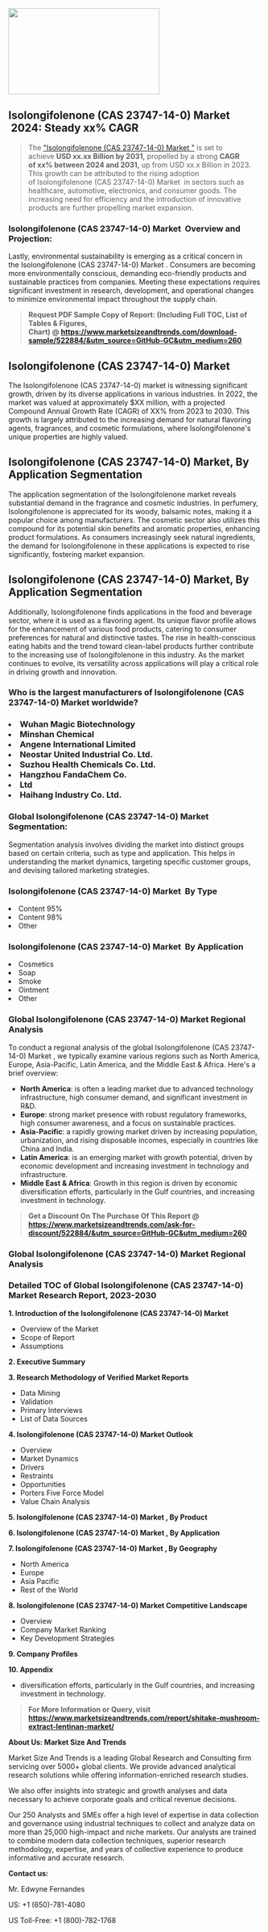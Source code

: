 <p><img class="alignnone size-medium wp-image-20088" src="https://ffe5etoiles.com/wp-content/uploads/2024/12/MST1-300x171.png" alt="" width="300" height="171" /></p><h2 id="ember46" class="ember-view reader-text-block__heading-2">Isolongifolenone (CAS 23747-14-0) Market &nbsp;2024: Steady&nbsp;xx% CAGR</h2><blockquote id="ember47" class="ember-view reader-text-block__blockquote">The&nbsp;<a class="app-aware-link " href="https://www.marketsizeandtrends.com/download-sample/522884/&utm_source=GitHub-GC&utm_medium=260" target="_blank" data-test-app-aware-link="">"Isolongifolenone (CAS 23747-14-0) Market "</a>&nbsp;is set to achieve&nbsp;<strong>USD&nbsp;xx.xx&nbsp;Billion by 2031,</strong>&nbsp;propelled by a strong&nbsp;<strong>CAGR of&nbsp;xx% between 2024 and 2031,</strong>&nbsp;up from USD xx.x Billion in 2023. This growth can be attributed to the rising adoption of&nbsp;Isolongifolenone (CAS 23747-14-0) Market &nbsp;in sectors such as healthcare, automotive, electronics, and consumer goods. The increasing need for efficiency and the introduction of innovative products are further propelling market expansion.</blockquote><h3 id="ember48" class="ember-view reader-text-block__heading-3">Isolongifolenone (CAS 23747-14-0) Market &nbsp;Overview and Projection:</h3><p id="ember49" class="ember-view reader-text-block__paragraph">Lastly, environmental sustainability is emerging as a critical concern in the&nbsp;Isolongifolenone (CAS 23747-14-0) Market . Consumers are becoming more environmentally conscious, demanding eco-friendly products and sustainable practices from companies. Meeting these expectations requires significant investment in research, development, and operational changes to minimize environmental impact throughout the supply chain.</p><blockquote id="ember50" class="ember-view reader-text-block__blockquote"><strong>Request PDF Sample Copy of Report: (Including Full TOC, List of Tables &amp; Figures, Chart)&nbsp;@&nbsp;<strong><a href="https://www.marketsizeandtrends.com/download-sample/522884/&utm_source=GitHub-GC&utm_medium=260" target="_blank">https://www.marketsizeandtrends.com/download-sample/522884/&utm_source=GitHub-GC&utm_medium=260</a></strong></strong></blockquote><h3 class=""> <h2>Isolongifolenone (CAS 23747-14-0) Market</h2><p>The Isolongifolenone (CAS 23747-14-0) market is witnessing significant growth, driven by its diverse applications in various industries. In 2022, the market was valued at approximately $XX million, with a projected Compound Annual Growth Rate (CAGR) of XX% from 2023 to 2030. This growth is largely attributed to the increasing demand for natural flavoring agents, fragrances, and cosmetic formulations, where Isolongifolenone's unique properties are highly valued.</p><h2>Isolongifolenone (CAS 23747-14-0) Market, By Application Segmentation</h2><p>The application segmentation of the Isolongifolenone market reveals substantial demand in the fragrance and cosmetic industries. In perfumery, Isolongifolenone is appreciated for its woody, balsamic notes, making it a popular choice among manufacturers. The cosmetic sector also utilizes this compound for its potential skin benefits and aromatic properties, enhancing product formulations. As consumers increasingly seek natural ingredients, the demand for Isolongifolenone in these applications is expected to rise significantly, fostering market expansion.</p><h2>Isolongifolenone (CAS 23747-14-0) Market, By Application Segmentation</h2><p>Additionally, Isolongifolenone finds applications in the food and beverage sector, where it is used as a flavoring agent. Its unique flavor profile allows for the enhancement of various food products, catering to consumer preferences for natural and distinctive tastes. The rise in health-conscious eating habits and the trend toward clean-label products further contribute to the increasing use of Isolongifolenone in this industry. As the market continues to evolve, its versatility across applications will play a critical role in driving growth and innovation.</p></h3><h3 id="" class="">Who is the largest manufacturers of&nbsp;Isolongifolenone (CAS 23747-14-0) Market worldwide?</h3><h3 class=""></Li><Li>Wuhan Magic Biotechnology</Li><Li> Minshan Chemical</Li><Li> Angene International Limited</Li><Li> Neostar United Industrial Co. Ltd.</Li><Li> Suzhou Health Chemicals Co. Ltd.</Li><Li> Hangzhou FandaChem Co.</Li><Li>Ltd</Li><Li> Haihang Industry Co. Ltd.</h3><h3 id="ember53" class="ember-view reader-text-block__heading-3">Global&nbsp;Isolongifolenone (CAS 23747-14-0) Market Segmentation:</h3><p id="ember54" class="ember-view reader-text-block__paragraph">Segmentation analysis involves dividing the market into distinct groups based on certain criteria, such as type and application. This helps in understanding the market dynamics, targeting specific customer groups, and devising tailored marketing strategies.</p><h3 id="" class="">Isolongifolenone (CAS 23747-14-0) Market &nbsp;By Type</h3><p></Li><Li>Content 95%</Li><Li> Content 98%</Li><Li> Other</p><h3 id="" class="">Isolongifolenone (CAS 23747-14-0) Market &nbsp;By Application</h3><p class=""></Li><Li>Cosmetics</Li><Li> Soap</Li><Li> Smoke</Li><Li> Ointment</Li><Li> Other</p><h3 id="ember62" class="ember-view reader-text-block__heading-3">Global Isolongifolenone (CAS 23747-14-0) Market Regional Analysis</h3><p id="ember63" class="ember-view reader-text-block__paragraph">To conduct a regional analysis of the global Isolongifolenone (CAS 23747-14-0) Market , we typically examine various regions such as North America, Europe, Asia-Pacific, Latin America, and the Middle East &amp; Africa. Here's a brief overview:</p><ul><li><strong>North America</strong>: is often a leading market due to advanced technology infrastructure, high consumer demand, and significant investment in R&amp;D.</li><li><strong>Europe</strong>: strong market presence with robust regulatory frameworks, high consumer awareness, and a focus on sustainable practices.</li><li><strong>Asia-Pacific</strong>: a rapidly growing market driven by increasing population, urbanization, and rising disposable incomes, especially in countries like China and India.</li><li><strong>Latin America</strong>: is an emerging market with growth potential, driven by economic development and increasing investment in technology and infrastructure.</li><li><strong>Middle East &amp; Africa</strong>: Growth in this region is driven by economic diversification efforts, particularly in the Gulf countries, and increasing investment in technology.</li></ul><blockquote id="ember61" class="ember-view reader-text-block__blockquote"><strong>Get a Discount On The Purchase Of This Report @ <strong><a href="https://html-cleaner.com/" target="">https://www.marketsizeandtrends.com/ask-for-discount/522884/&utm_source=GitHub-GC&utm_medium=260</a></strong></strong></blockquote><h3 id="ember62" class="ember-view reader-text-block__heading-3">Global Isolongifolenone (CAS 23747-14-0) Market Regional Analysis</h3><h3 id="" class="">Detailed TOC of Global Isolongifolenone (CAS 23747-14-0) Market Research Report, 2023-2030</h3><p id="" class=""><strong>1. Introduction of the Isolongifolenone (CAS 23747-14-0) Market </strong></p><ul><li>Overview of the Market</li><li>Scope of Report</li><li>Assumptions</li></ul><p id="" class=""><strong>2. Executive Summary</strong></p><p id="" class=""><strong>3. Research Methodology of Verified Market Reports</strong></p><ul><li>Data Mining</li><li>Validation</li><li>Primary Interviews</li><li>List of Data Sources</li></ul><p id="" class=""><strong>4. Isolongifolenone (CAS 23747-14-0) Market Outlook</strong></p><ul><li>Overview</li><li>Market Dynamics</li><li>Drivers</li><li>Restraints</li><li>Opportunities</li><li>Porters Five Force Model</li><li>Value Chain Analysis</li></ul><p id="" class=""><strong>5. Isolongifolenone (CAS 23747-14-0) Market , By Product</strong></p><p id="" class=""><strong>6. Isolongifolenone (CAS 23747-14-0) Market , By Application</strong></p><p id="" class=""><strong>7. Isolongifolenone (CAS 23747-14-0) Market , By Geography</strong></p><ul><li>North America</li><li>Europe</li><li>Asia Pacific</li><li>Rest of the World</li></ul><p id="" class=""><strong>8. Isolongifolenone (CAS 23747-14-0) Market Competitive Landscape</strong></p><ul><li>Overview</li><li>Company Market Ranking</li><li>Key Development Strategies</li></ul><p id="" class=""><strong>9. Company Profiles</strong></p><p id="" class=""><strong>10. Appendix</strong></p><ul><li>diversification efforts, particularly in the Gulf countries, and increasing investment in technology.</li></ul><blockquote id="ember65" class="ember-view reader-text-block__blockquote"><strong>For More Information or Query, visit <strong><strong><a href="https://html-cleaner.com/" target="">https://www.marketsizeandtrends.com/report/shitake-mushroom-extract-lentinan-market/</a></strong></strong></strong></blockquote><p id="" class=""><strong>About Us: Market Size And Trends</strong></p><p id="" class="">Market Size And Trends is a leading Global Research and Consulting firm servicing over 5000+ global clients. We provide advanced analytical research solutions while offering information-enriched research studies.</p><p id="" class="">We also offer insights into strategic and growth analyses and data necessary to achieve corporate goals and critical revenue decisions.</p><p id="" class="">Our 250 Analysts and SMEs offer a high level of expertise in data collection and governance using industrial techniques to collect and analyze data on more than 25,000 high-impact and niche markets. Our analysts are trained to combine modern data collection techniques, superior research methodology, expertise, and years of collective experience to produce informative and accurate research.</p><p id="" class=""><strong>Contact us:</strong></p><p id="" class="">Mr. Edwyne Fernandes</p><p id="" class="">US: +1 (650)-781-4080</p><p id="" class="">US Toll-Free: +1 (800)-782-1768</p>
